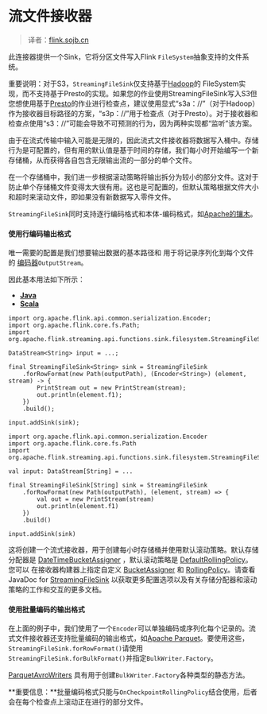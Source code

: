 

# 流文件接收器

> 译者：[flink.sojb.cn](https://flink.sojb.cn/)


此连接器提供一个Sink，它将分区文件写入Flink `FileSystem`抽象支持的文件系统。

重要说明：对于S3，`StreamingFileSink`仅支持基于[Hadoop](https://hadoop.apache.org/)的 FileSystem实现，而不支持基于Presto的实现。如果您的作业使用StreamingFileSink写入S3但您想使用基于[Presto](https://prestodb.github.io/)的作业进行检查点，建议使用显式“s3a：//”（对于Hadoop）作为接收器目标路径的方案，“s3p：//”用于检查点（对于Presto）。对于接收器和检查点使用“s3：//”可能会导致不可预测的行为，因为两种实现都“监听”该方案。

由于在流式传输中输入可能是无限的，因此流式文件接收器将数据写入桶中。存储行为是可配置的，但有用的默认值是基于时间的存储，我们每小时开始编写一个新存储桶，从而获得各自包含无限输出流的一部分的单个文件。

在一个存储桶中，我们进一步根据滚动策略将输出拆分为较小的部分文件。这对于防止单个存储桶文件变得太大很有用。这也是可配置的，但默认策略根据文件大小和超时来滚动文件，即如果没有新数据写入零件文件。

`StreamingFileSink`同时支持逐行编码格式和本体-编码格式，如[Apache的镶木](http://parquet.apache.org)。

#### 使用行编码输出格式

唯一需要的配置是我们想要输出数据的基本路径和 用于将记录序列化到每个文件的 [编码器](https://flink.sojb.cn/api/java/org/apache/flink/api/common/serialization/Encoder.html)`OutputStream`。

因此基本用法如下所示：

*   [**Java**](#tab_java_0)
*   [**Scala**](#tab_scala_0)



```
import org.apache.flink.api.common.serialization.Encoder;
import org.apache.flink.core.fs.Path;
import org.apache.flink.streaming.api.functions.sink.filesystem.StreamingFileSink;

DataStream<String> input = ...;

final StreamingFileSink<String> sink = StreamingFileSink
	.forRowFormat(new Path(outputPath), (Encoder<String>) (element, stream) -> {
		PrintStream out = new PrintStream(stream);
		out.println(element.f1);
	})
	.build();

input.addSink(sink);
```





```
import org.apache.flink.api.common.serialization.Encoder
import org.apache.flink.core.fs.Path
import org.apache.flink.streaming.api.functions.sink.filesystem.StreamingFileSink

val input: DataStream[String] = ...

final StreamingFileSink[String] sink = StreamingFileSink
	.forRowFormat(new Path(outputPath), (element, stream) => {
		val out = new PrintStream(stream)
		out.println(element.f1)
	})
	.build()

input.addSink(sink)
```



这将创建一个流式接收器，用于创建每小时存储桶并使用默认滚动策略。默认存储分配器是 [DateTimeBucketAssigner](https://flink.sojb.cn/api/java/org/apache/flink/streaming/api/functions/sink/filesystem/bucketassigners/DateTimeBucketAssigner.html) ，默认滚动策略是 [DefaultRollingPolicy](https://flink.sojb.cn/api/java/org/apache/flink/streaming/api/functions/sink/filesystem/rollingpolicies/DefaultRollingPolicy.html)。您可以 在接收器构建器上指定自定义 [BucketAssigner](https://flink.sojb.cn/api/java/org/apache/flink/streaming/api/functions/sink/filesystem/BucketAssigner.html) 和 [RollingPolicy](https://flink.sojb.cn/api/java/org/apache/flink/streaming/api/functions/sink/filesystem/RollingPolicy.html)。请查看JavaDoc for [StreamingFileSink](https://flink.sojb.cn/api/java/org/apache/flink/streaming/api/functions/sink/filesystem/StreamingFileSink.html) 以获取更多配置选项以及有关存储分配器和滚动策略的工作和交互的更多文档。

#### 使用批量编码的输出格式

在上面的例子中，我们使用了一个`Encoder`可以单独编码或序列化每个记录的。流式文件接收器还支持批量编码的输出格式，如[Apache Parquet](http://parquet.apache.org)。要使用这些，`StreamingFileSink.forRowFormat()`请使用 `StreamingFileSink.forBulkFormat()`并指定`BulkWriter.Factory`。

[ParquetAvroWriters](https://flink.sojb.cn/api/java/org/apache/flink/formats/parquet/avro/ParquetAvroWriters.html) 具有用于创建`BulkWriter.Factory`各种类型的静态方法。

**重要信息：**批量编码格式只能与`OnCheckpointRollingPolicy`结合使用，后者会在每个检查点上滚动正在进行的部分文件。